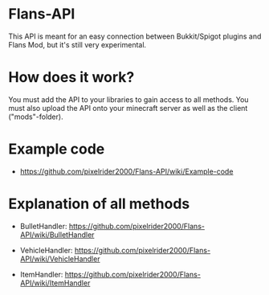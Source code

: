 # Flans-API
This API is meant for an easy connection between Bukkit/Spigot plugins and Flans Mod, but it's still very experimental.

# How does it work?
You must add the API to your libraries to gain access to all methods. You must also upload the API onto your minecraft server as well as the client ("mods"-folder).

# Example code
  - https://github.com/pixelrider2000/Flans-API/wiki/Example-code

# Explanation of all methods
  - BulletHandler: https://github.com/pixelrider2000/Flans-API/wiki/BulletHandler
    
  - VehicleHandler: https://github.com/pixelrider2000/Flans-API/wiki/VehicleHandler

  - ItemHandler: https://github.com/pixelrider2000/Flans-API/wiki/ItemHandler
